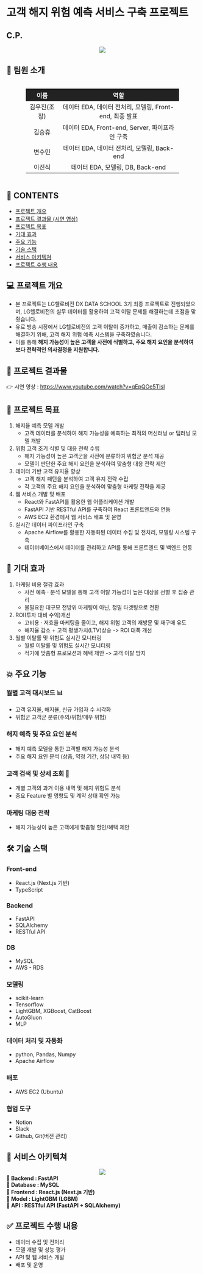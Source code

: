 # 고객 해지 위험 예측 서비스 구축 프로젝트

## C.P.
<div align="center">
  <img src="https://github.com/user-attachments/assets/e7eded8e-3b33-4abc-be73-62ee340c8e96">
</div>

## 🙌 팀원 소개
<div style="display: flex; justify-content: center;">
<table style="border-collapse: collapse; width:80%; text-align: center; border: 1px solid white;">
    <tr style="background-color: #222; color: white;">
        <th>이름</th>
        <th>역할</th>
    </tr>
    <tr>
        <td>김우진(조장)</td>
        <td>데이터 EDA, 데이터 전처리, 모델링, Front-end, 최종 발표</td>
    </tr>
    <tr>
        <td>김승휴</td>
        <td>데이터 EDA, Front-end, Server, 파이프라인 구축</td>
    </tr>
    <tr>
        <td>변수민</td>
        <td>데이터 EDA, 데이터 전처리, 모델링, Back-end</td>
    </tr>
    <tr>
        <td>이진식</td>
        <td>데이터 EDA, 모델링, DB, Back-end</td>
    </tr>
</table>
</div>

## 📌 CONTENTS
- [프로젝트 개요](#-프로젝트-개요)
- [프로젝트 결과물 (시연 영상)](#-프로젝트-결과물)
- [프로젝트 목표](#-프로젝트-목표)
- [기대 효과](#-기대-효과)
- [주요 기능](#-주요-기능)
- [기술 스택](#-기술-스택)
- [서비스 아키텍쳐](#-서비스-아키텍쳐)
- [프로젝트 수행 내용](#-프로젝트-수행-내용)

## 💻 프로젝트 개요
- 본 프로젝트는 LG헬로비전 DX DATA SCHOOL 3기 최종 프로젝트로 진행되었으며, LG헬로비전의 실무 데이터를 활용하여 고객 이탈 문제를 해결하는데 초점을 맞췄습니다.
- 유료 방송 시장에서 LG헬로비전의 고객 이탈이 증가하고, 매출이 감소하는 문제를 해결하기 위해, 고객 해지 위험 예측 시스템을 구축하였습니다.
- 이를 통해 <B>해지 가능성이 높은 고객을 사전에 식별하고, 주요 해지 요인을 분석하여 보다 전략적인 의사결정을 지원합니다.</B>

## 🔗 프로젝트 결과물
👉 시연 영상 : https://www.youtube.com/watch?v=qEpQOe5TlsI

## 🎯 프로젝트 목표
1. 해지율 예측 모델 개발
   - 고객 데이터를 분석하여 해지 가능성을 예측하는 최적의 머신러닝 or 딥러닝 모델 개발
2. 위험 고객 조기 식별 및 대응 전략 수립
   - 해지 가능성이 높은 고객군을 사전에 분류하여 위험군 분석 제공
   - 모델이 판단한 주요 해지 요인을 분석하여 맞춤형 대응 전략 제안
3. 데이터 기반 고객 유지율 향상
   - 고객 해지 패턴을 분석하여 고객 유지 전략 수립
   - 각 고객의 주요 해지 요인을 분석하여 맞춤형 마케팅 전략을 제공
4. 웹 서비스 개발 및 배포
   - React와 FastAPI를 활용한 웹 어플리케이션 개발
   - FastAPI 기반 RESTful API를 구축하여 React 프론트엔드와 연동
   - AWS EC2 환경에서 웹 서비스 배포 및 운영
5. 실시간 데이터 파이프라인 구축
   - Apache Airflow를 활용한 자동화된 데이터 수집 및 전처리, 모델링 시스템 구축
   - 데이터베이스에서 데이터를 관리하고 API를 통해 프론트엔드 및 백엔드 연동

## 🚀 기대 효과
1. 마케팅 비용 절감 효과
   - 사전 예측 · 분석 모델을 통해 고객 이탈 가능성이 높은 대상을 선별 후 집중 관리
   - 불필요한 대규모 전방위 마케팅이 아닌, 정밀 타겟팅으로 전환
2. ROI(투자 대비 수익)개선
   - 고비용 · 저효율 마케팅을 줄이고, 해지 위험 고객의 재방문 및 재구매 유도
   - 해지율 감소 + 고객 평생가치(LTV)상승 -> ROI 대폭 개선
3. 월별 이탈률 및 위험도 실시간 모니터링
   - 월별 이탈률 및 위험도 실시간 모니터링
   - 적기에 맞춤형 프로모션과 혜택 제안 -> 고객 이탈 방지

## 💥 주요 기능
### 월별 고객 대시보드 📊
- 고객 유지율, 해지율, 신규 가입자 수 시각화
- 위험군 고객군 분류(주의/위험/매우 위험)
### 해지 예측 및 주요 요인 분석
- 해지 예측 모델을 통한 고객별 해지 가능성 분석
- 주요 해지 요인 분석 (상품, 약정 기간, 상담 내역 등)
### 고객 검색 및 상세 조회 🧐
- 개별 고객의 과거 이용 내역 및 해지 위험도 분석
- 중요 Feature 별 영향도 및 계약 상태 확인 가능
### 마케팅 대응 전략
- 해지 가능성이 높은 고객에게 맞춤형 할인/혜택 제안

## 🛠 기술 스택
### Front-end
- React.js (Next.js 기반)
- TypeScript

### Backend
- FastAPI
- SQLAlchemy
- RESTful API

### DB
- MySQL
- AWS - RDS

### 모델링
- scikit-learn
- Tensorflow
- LightGBM, XGBoost, CatBoost
- AutoGluon
- MLP

### 데이터 처리 및 자동화
- python, Pandas, Numpy
- Apache Airflow

### 배포
- AWS EC2 (Ubuntu)

### 협업 도구
- Notion
- Slack
- Github, Git(버전 관리)

## 📝 서비스 아키텍쳐
<div align="center">
  <img src="https://github.com/user-attachments/assets/c081ea78-8c72-4eab-b956-616165d50fee">
</div>
<b>📌 Backend : FastAPI<br>📌 Database : MySQL<br>📌 Frontend : React.js (Next.js 기반)<br>📌 Model : LightGBM (LGBM)<br>📌 API : RESTful API (FastAPI + SQLAlchemy)</b>

## ✅ 프로젝트 수행 내용
  - 데이터 수집 및 전처리
  - 모델 개발 및 성능 평가
  - API 및 웹 서비스 개발
  - 배포 및 운영






